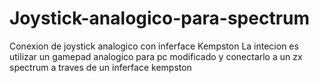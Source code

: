 # Joystick-analogico-para-spectrum
Conexion de joystick analogico con inferface Kempston
 La intecion es utilizar un gamepad analogico para pc modificado y conectarlo a un zx spectrum
 a traves de un inferface kempston
